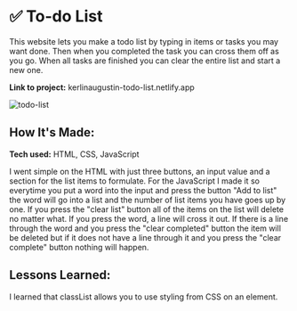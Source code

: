 # ✅ To-do List
This website lets you make a todo list by typing in items or tasks you may want done. Then when you completed the task you can cross them off as you go. When all tasks are finished you can clear the entire list and start a new one.

**Link to project:** kerlinaugustin-todo-list.netlify.app

![todo-list](https://user-images.githubusercontent.com/102834611/168672874-e3785c2c-cbef-49c9-b56d-71f26c8325e0.png)

## How It's Made:

**Tech used:** HTML, CSS, JavaScript

I went simple on the HTML with just three buttons, an input value and a section for the list items to formulate. For the JavaScript I made it so everytime you put a word into the input and press the button "Add to list" the word will go into a list and the number of list items you have goes up by one. If you press the "clear list" button all of the items on the list will delete no matter what. If you press the word, a line will cross it out. If there is a line through the word and you press the "clear completed" button the item will be deleted but if it does not have a line through it and you press the "clear complete" button nothing will happen.

## Lessons Learned:

I learned that classList allows you to use styling from CSS on an element. 

